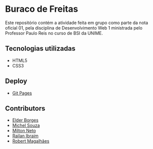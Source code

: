 # Buraco de Freitas

Este repositório contém a atividade feita em grupo como parte da nota oficial 01, pela disciplina de Desenvolvimento Web 1 ministrada pelo Professor Paulo Reis no curso de BSI da UNIME.

## Tecnologias utilizadas
- HTML5
- CSS3
  
## Deploy
- [Git Pages](https://michelnsouza.github.io/Atividade3-web1/)

## Contributors
- [Elder Borges](https://github.com/eldersb)
- [Michel Souza]( https://github.com/MichelNsouza)
- [Milton Neto](https://github.com/koobotenMil)
- [Railan Ibraim](https://github.com/Ibraim999)
- [Robert Magalhães](https://github.com/roberttmag)
